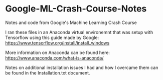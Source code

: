 # Google-ML-Crash-Course-Notes
Notes and code from Google's Machine Learning Crash Course

I ran these files in an Anaconda virtual environemnt that was setup with Tensorflow using this guide made by Google:
https://www.tensorflow.org/install/install_windows

More information on Anaconda can be found here:
https://www.anaconda.com/what-is-anaconda/

Notes on additional installation issues I had and how I overcame them can be found in the Installation.txt document.

